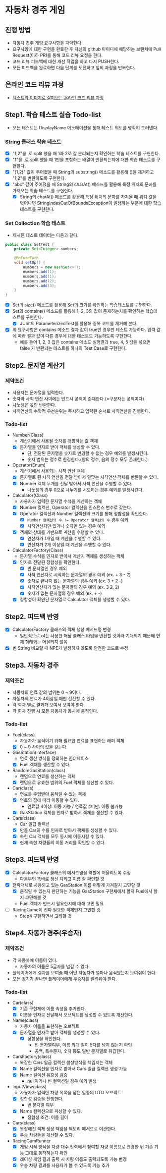# 자동차 경주 게임
## 진행 방법
* 자동차 경주 게임 요구사항을 파악한다.
* 요구사항에 대한 구현을 완료한 후 자신의 github 아이디에 해당하는 브랜치에 Pull Request(이하 PR)를 통해 코드 리뷰 요청을 한다.
* 코드 리뷰 피드백에 대한 개선 작업을 하고 다시 PUSH한다.
* 모든 피드백을 완료하면 다음 단계를 도전하고 앞의 과정을 반복한다.

## 온라인 코드 리뷰 과정
* [텍스트와 이미지로 살펴보는 온라인 코드 리뷰 과정](https://github.com/next-step/nextstep-docs/tree/master/codereview)

## Step1. 학습 테스트 실습 Todo-list
- 모든 테스트는 DisplayName 어노테이션을 통해 테스트 의도를 명확히 드러낸다.

### String 클래스 학습 테스트
- [X] "1,2"을 ,로 split 했을 때 1과 2로 잘 분리되는지 확인하는 학습 테스트를 구현한다.
- [X] "1"을 ,로 split 했을 때 1만을 포함하는 배열이 반환되는지에 대한 학습 테스트를 구현한다.
- [X] "(1,2)" 값이 주어졌을 때 String의 substring() 메소드를 활용해 ()을 제거하고 "1,2"를 반환하도록 구현한다.
- [X] "abc" 값이 주어졌을 때 String의 charAt() 메소드를 활용해 특정 위치의 문자를 가져오는 학습 테스트를 구현한다.
    - [X] String의 charAt() 메소드를 활용해 특정 위치의 문자를 가져올 때 위치 값을 벗어나면 StringIndexOutOfBoundsException이 발생하는 부분에 대한 학습 테스트를 구현한다.

### Set Collection 학습 테스트
- 제시된 테스트 데이터는 다음과 같다.
```java
public class SetTest {
    private Set<Integer> numbers;

    @BeforeEach
    void setUp() {
        numbers = new HashSet<>();
        numbers.add(1);
        numbers.add(1);
        numbers.add(2);
        numbers.add(3);
    }
}
```
- [X] Set의 size() 메소드를 활용해 Set의 크기를 확인하는 학습테스트를 구현한다.
- [X] Set의 contains() 메소드를 활용해 1, 2, 3의 값이 존재하는지를 확인하는 학습테스트를 구현한다.
    - [X] JUnit의 ParameterizedTest를 활용해 중복 코드를 제거해 본다.
- [X] 위 요구사항은 contains 메소드 결과 값이 true인 경우만 테스트 가능하다. 입력 값에 따라 결과 값이 다른 경우에 대한 테스트도 가능하도록 구현한다.
    - 예를 들어 1, 2, 3 값은 contains 메소드 실행결과 true, 4, 5 값을 넣으면 false 가 반환되는 테스트를 하나의 Test Case로 구현한다.

## Step2. 문자열 계산기
### 제약조건
- 사용자는 문자열을 입력한다.
- 숫자와 사칙 연산 사이에는 반드시 공백이 존재한다.(=구분자는 공백이다)
- 나눗셈은 몫만 반환한다.
- 사칙연산의 수학적 우선순위는 무시하고 입력된 순서로 사칙연산을 진행한다.

### Todo-list
- Number(Class)
    - 계산기에서 사용될 숫자를 래핑하는 값 객체
    - [X] 문자열을 인자로 받아 객체를 생성할 수 있다.
        - 단, 전달된 문자열을 숫자로 변경할 수 없는 경우 예외를 발생시킨다.
        - 숫자 범위는 정수로 한정한다.(양의 정수, 음의 정수 모두 존재한다.)
- Operator(Enum)
    - 계산기에서 사용되는 사칙 연산 객체
    - [X] 문자열로 된 사칙 연산을 전달 받아서 알맞는 사칙연산 객체를 반환할 수 있다.
    - [X] Number 객체 두개를 전달 받아서 사칙 연산을 수행할 수 있다.
        - 나눗셈의 경우 0으로 나누기를 시도하는 경우 예외를 발생시킨다.
- Calculator(Class)
    - 사용자가 입력한 문자열 수식을 계산하는 객체
    - [X] Number 컬렉션, Operator 컬렉션을 인스턴스 변수로 갖는다.
    - [X] Operator 컬렉션과 Number 컬렉션의 크기를 통해 정합성을 확인한다.
        - [X] `Number 컬렉션의 수 != Operator 컬렉션의 수` 경우 예외
        - [X] 사칙연산자만 있거나 숫자만 있는 경우 예외
    - [X] 객체의 상태를 기반으로 계산을 수행할 수 있다.
        - [X] 연산자가 1개일 때 계산을 수행할 수 있다.
        - [X] 연산자가 2개 이상일 때 계산을 수행할 수 있다.
- CalculatorFactory(Class)
    - 문자열 수식을 인자로 받아서 계산기 객체를 생성하는 객체
    - [X] 인자로 전달된 정합성을 확인한다.
        - [X] 빈 문자열인 경우 예외
        - [X] 사칙 연산자로 시작하는 문자열의 경우 예외 (ex. + 3 - 2)
        - [X] 숫자로 끝나지 않는 문자열의 경우 예외 (ex. 3 + 2 -)
        - [X] 사칙연산자가 없는 문자열의 경우 예외 (ex. 3 2, 2)
        - [X] 숫자가 없는 문자열의 경우 예외 (ex. + -)
    - [X] 정합성이 확인된 문자열로 Calculator 객체를 생성할 수 있다.

## Step2. 피드백 반영
- [X] CalculatorFactory 클래스의 객체 생성 메서드명 변경
    - 일반적으로 of는 사용한 해당 클래스 타입을 반환할 것이라 기대되기 때문에 현재 형태와는 어울리지 않음
- [X] 빈 String 비교할 때 NPE가 발생하지 않도록 안전한 코드로 수정

## Step3. 자동차 경주
### 제약조건
- 자동차의 연료 값의 범위는 0 ~ 9이다.
- 자동차의 연료가 4이상일 때만 전진할 수 있다.
- 각 회차 별로 결과가 모여서 보여야 한다.
- 각 회차 진행 시 모든 자동차가 동시에 움직인다.

### Todo-list
- Fuel(class)
    - 자동차가 움직이기 위해 필요한 연료를 표현하는 래퍼 객체
    - [X] 0 ~ 9 사이의 값을 갖는다.
- GasStation(interface)
    - 연료 생산 방식을 정의하는 인터페이스
    - [X] Fuel 객체를 생산할 수 있다.
- RandomGasStation(class)
    - 랜덤으로 연료를 생산하는 객체
    - [X] 랜덤으로 유효한 범위의 Fuel 객체를 생산할 수 있다.
- Car(class)
    - 연료를 주입받아 움직일 수 있는 객체
    - [X] 연료의 값에 따라 이동할 수 있다.
        - 연료값 4이상: 이동 가능 / 연료값 4미만: 이동 불가능
    - [X] GasStation 객체를 인자로 받아서 객체를 생산할 수 있다.
- Cars(class)
    - Car 일급 컬렉션
    - [X] 만들 Car의 수를 인자로 받아서 객체를 생성할 수 있다.
    - [X] 속한 Car 객체를 모두 동시에 이동시킬 수 있다.
    - [X] 현재 속한 차량들의 이동 거리를 확인할 수 있다.

## Step3. 피드백 반영
- [X] CalculatorFactory 클래스의 메서드명을 역할에 어울리도록 수정
    - 다음부턴 똑바로 정신 차리고 이름 잘 확인할 것
- [X] 전략객체로 사용되고 있는 GasStation 이름 어떻게 가져갈지 고민할 것
    - [X] 움직일 수 있는지 판단하는 기능을 GasStation 구현체에서 할지 Fuel에서 할지 고민해볼 것
    - Fuel 객체가 반드시 필요한지에 대해 고민 필요
- [ ] RacingGame이 진짜 필요한 객체인지 고민할 것
    - Step4 구현하면서 고려할 것
    
## Step4. 자동가 경주(우승자)
### 제약조건
- 각 자동차에 이름이 있다.
    - 자동차의 이름은 5글자를 넘길 수 없다.
- 플레이어에게 결과를 보여줄 때 어떤 자동차가 얼마나 움직였는지 보여줘야 한다.
- 모든 경기가 끝나면 플레이어에게 우승자를 알려줘야 한다.

### Todo-list
- Car(class)
    - [X] 기존 구현체에 이름 속성을 추가한다.
    - [X] 이름을 인자로 전달해서 오브젝트를 생성할 수 있도록 개선한다.
- Name(class)
    - 자동차 이름을 표현하는 오브젝트
    - [X] 문자열을 인자로 받아 객체를 생성할 수 있다.
        - [X] 정합성을 확인한다.
            - 빈 문자열여부, 이름 최대 길이 5자를 넘지 않는지 확인
            - 공백, 특수문자, 숫자 등도 일반 문자열로 취급한다.
- CarsFactory(class)
    - 복잡한 Cars 일급 컬렉션 생성방식을 책임지는 객체
    - [X] Name 컬렉션을 인자로 받아서 Cars 일급 컬렉션 생성 가능
    - [X] Name 컬렉션 유효성 검증
        - null이거나 빈 컬렉션일 경우 예외 발생
- InputView(class)
    - 사용자가 입력한 차량 목록을 담는 일종의 DTO 오브젝트
    - [X] 정합성 검증을 진행한다.
        - 빈 문자열 여부
    - [X] Name 컬렉션으로 파싱할 수 있다.
        - 정합성 조건: 이름 길이
- Cars(class)
    - [X] 복잡해진 객체 생성 책임을 팩토리 메서드로 이관한다.
    - [X] 우승 차량들을 계산할 수 있다.
- RacingGamRunner
    - [X] 게임 시작 방식을 차량 대수 입력에서 참여할 차량 이름으로 변경한 뒤 기존 기능 그대로 동작하는지 확인
    - [X] 레이싱 게임 결과 출력 시 차량 이름도 출력되도록 기능 변경
    - [X] 우승 차량 결과를 사용자가 볼 수 있도록 기능 추가
